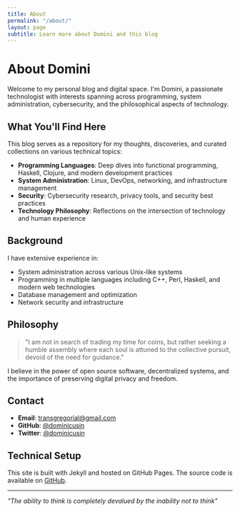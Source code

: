 ```yaml
---
title: About
permalink: "/about/"
layout: page
subtitle: Learn more about Domini and this blog
---
```


# About Domini

Welcome to my personal blog and digital space. I'm Domini, a passionate technologist with interests spanning across programming, system administration, cybersecurity, and the philosophical aspects of technology.

## What You'll Find Here

This blog serves as a repository for my thoughts, discoveries, and curated collections on various technical topics:

- **Programming Languages**: Deep dives into functional programming, Haskell, Clojure, and modern development practices
- **System Administration**: Linux, DevOps, networking, and infrastructure management
- **Security**: Cybersecurity research, privacy tools, and security best practices
- **Technology Philosophy**: Reflections on the intersection of technology and human experience

## Background

I have extensive experience in:
- System administration across various Unix-like systems
- Programming in multiple languages including C++, Perl, Haskell, and modern web technologies
- Database management and optimization
- Network security and infrastructure

## Philosophy

> "I am not in search of trading my time for coins, but rather seeking a humble assembly where each soul is attuned to the collective pursuit, devoid of the need for guidance."

I believe in the power of open source software, decentralized systems, and the importance of preserving digital privacy and freedom.

## Contact

- **Email**: [transgregorial@gmail.com](mailto:transgregorial@gmail.com)
- **GitHub**: [@dominicusin](https://github.com/dominicusin)
- **Twitter**: [@dominicusin](https://twitter.com/dominicusin)

## Technical Setup

This site is built with Jekyll and hosted on GitHub Pages. The source code is available on [GitHub](https://github.com/dominicusin/dominicusin.github.io).

---

*"The ability to think is completely devalued by the inability not to think"*